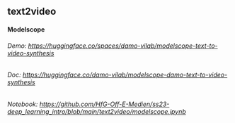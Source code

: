 ## text2video
#### Modelscope
###### Demo: https://huggingface.co/spaces/damo-vilab/modelscope-text-to-video-synthesis
###### Doc: https://huggingface.co/damo-vilab/modelscope-damo-text-to-video-synthesis
###### Notebook: https://github.com/HfG-Off-E-Medien/ss23-deep_learning_intro/blob/main/text2video/modelscope.ipynb
